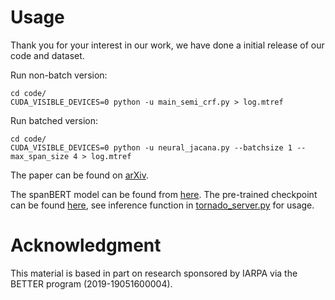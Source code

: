 
# Usage
Thank you for your interest in our work, we have done a initial release of our code and dataset. 

Run non-batch version:
```
cd code/
CUDA_VISIBLE_DEVICES=0 python -u main_semi_crf.py > log.mtref
```

Run batched version:
```
cd code/
CUDA_VISIBLE_DEVICES=0 python -u neural_jacana.py --batchsize 1 --max_span_size 4 > log.mtref
```

The paper can be found on [arXiv](https://arxiv.org/pdf/2106.02569.pdf). 

The spanBERT model can be found from [here](https://dl.fbaipublicfiles.com/fairseq/models/spanbert_hf_base.tar.gz). The pre-trained checkpoint can be found [here](https://drive.google.com/file/d/13w2IkKQY7Em-lA1wkU4ipeOAqCW673dF/view?usp=sharing), see inference function in [tornado_server.py](https://github.com/chaojiang06/neural-Jacana/blob/main/code/tornado_server.py) for usage.

# Acknowledgment
This material is based in part on research sponsored by IARPA via the BETTER program (2019-19051600004).
